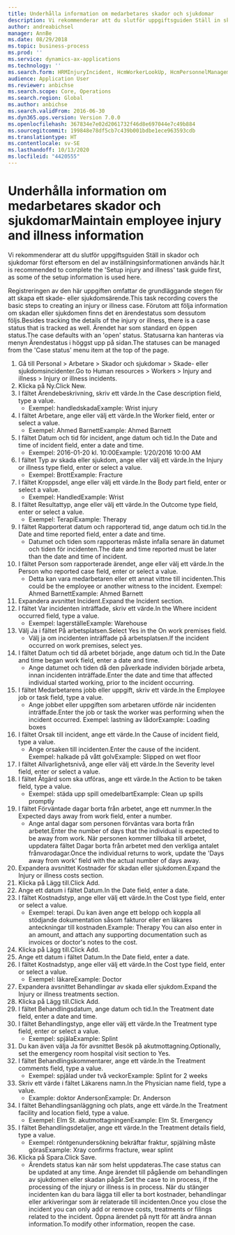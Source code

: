 ```yaml
---
title: Underhålla information om medarbetares skador och sjukdomar
description: Vi rekommenderar att du slutför uppgiftsguiden Ställ in skador och sjukdomar först eftersom en del av inställningsinformationen används här.
author: andreabichsel
manager: AnnBe
ms.date: 08/29/2018
ms.topic: business-process
ms.prod: ''
ms.service: dynamics-ax-applications
ms.technology: ''
ms.search.form: HRMInjuryIncident, HcmWorkerLookUp, HcmPersonnelManagementWorkspace
audience: Application User
ms.reviewer: anbichse
ms.search.scope: Core, Operations
ms.search.region: Global
ms.author: anbichse
ms.search.validFrom: 2016-06-30
ms.dyn365.ops.version: Version 7.0.0
ms.openlocfilehash: 367834e7e02d2061732f46d8e697044e7c49b884
ms.sourcegitcommit: 199848e78df5cb7c439b001bdbe1ece963593cdb
ms.translationtype: HT
ms.contentlocale: sv-SE
ms.lasthandoff: 10/13/2020
ms.locfileid: "4420555"
---
```

# <a name="maintain-employee-injury-and-illness-information"></a><span data-ttu-id="1b462-103">Underhålla information om medarbetares skador och sjukdomar</span><span class="sxs-lookup"><span data-stu-id="1b462-103">Maintain employee injury and illness information</span></span>



<span data-ttu-id="1b462-104">Vi rekommenderar att du slutför uppgiftsguiden Ställ in skador och sjukdomar först eftersom en del av inställningsinformationen används här.</span><span class="sxs-lookup"><span data-stu-id="1b462-104">It is recommended to complete the 'Setup injury and illness' task guide first, as some of the setup information is used here.</span></span> 



<span data-ttu-id="1b462-105">Registreringen av den här uppgiften omfattar de grundläggande stegen för att skapa ett skade- eller sjukdomsärende.</span><span class="sxs-lookup"><span data-stu-id="1b462-105">This task recording covers the basic steps to creating an injury or illness case.</span></span> <span data-ttu-id="1b462-106">Förutom att följa information om skadan eller sjukdomen finns det en ärendestatus som dessutom följs.</span><span class="sxs-lookup"><span data-stu-id="1b462-106">Besides tracking the details of the injury or illness, there is a case status that is tracked as well.</span></span>  <span data-ttu-id="1b462-107">Ärendet har som standard en öppen status.</span><span class="sxs-lookup"><span data-stu-id="1b462-107">The case defaults with an 'open' status.</span></span>  <span data-ttu-id="1b462-108">Statusarna kan hanteras via menyn Ärendestatus i höggst upp på sidan.</span><span class="sxs-lookup"><span data-stu-id="1b462-108">The statuses can be managed from the 'Case status' menu item at the top of the page.</span></span>

1. <span data-ttu-id="1b462-109">Gå till Personal > Arbetare > Skador och sjukdomar > Skade- eller sjukdomsincidenter.</span><span class="sxs-lookup"><span data-stu-id="1b462-109">Go to Human resources > Workers > Injury and illness > Injury or illness incidents.</span></span>
2. <span data-ttu-id="1b462-110">Klicka på Ny.</span><span class="sxs-lookup"><span data-stu-id="1b462-110">Click New.</span></span>
3. <span data-ttu-id="1b462-111">I fältet Ärendebeskrivning, skriv ett värde.</span><span class="sxs-lookup"><span data-stu-id="1b462-111">In the Case description field, type a value.</span></span>
    * <span data-ttu-id="1b462-112">Exempel: handledskada</span><span class="sxs-lookup"><span data-stu-id="1b462-112">Example:  Wrist injury</span></span>  
4. <span data-ttu-id="1b462-113">I fältet Arbetare, ange eller välj ett värde.</span><span class="sxs-lookup"><span data-stu-id="1b462-113">In the Worker field, enter or select a value.</span></span>
    * <span data-ttu-id="1b462-114">Exempel: Ahmed Barnett</span><span class="sxs-lookup"><span data-stu-id="1b462-114">Example: Ahmed Barnett</span></span>  
5. <span data-ttu-id="1b462-115">I fältet Datum och tid för incident, ange datum och tid.</span><span class="sxs-lookup"><span data-stu-id="1b462-115">In the Date and time of incident field, enter a date and time.</span></span>
    * <span data-ttu-id="1b462-116">Exempel: 2016-01-20 kl. 10:00</span><span class="sxs-lookup"><span data-stu-id="1b462-116">Example:  1/20/2016 10:00 AM</span></span>  
6. <span data-ttu-id="1b462-117">I fältet Typ av skada eller sjukdom, ange eller välj ett värde.</span><span class="sxs-lookup"><span data-stu-id="1b462-117">In the Injury or illness type field, enter or select a value.</span></span>
    * <span data-ttu-id="1b462-118">Exempel:  Brott</span><span class="sxs-lookup"><span data-stu-id="1b462-118">Example:  Fracture</span></span>  
7. <span data-ttu-id="1b462-119">I fältet Kroppsdel, ange eller välj ett värde.</span><span class="sxs-lookup"><span data-stu-id="1b462-119">In the Body part field, enter or select a value.</span></span>
    * <span data-ttu-id="1b462-120">Exempel:  Handled</span><span class="sxs-lookup"><span data-stu-id="1b462-120">Example:  Wrist</span></span>  
8. <span data-ttu-id="1b462-121">I fältet Resultattyp, ange eller välj ett värde.</span><span class="sxs-lookup"><span data-stu-id="1b462-121">In the Outcome type field, enter or select a value.</span></span>
    * <span data-ttu-id="1b462-122">Exempel:  Terapi</span><span class="sxs-lookup"><span data-stu-id="1b462-122">Example:  Therapy</span></span>  
9. <span data-ttu-id="1b462-123">I fältet Rapporterat datum och rapporterad tid, ange datum och tid.</span><span class="sxs-lookup"><span data-stu-id="1b462-123">In the Date and time reported field, enter a date and time.</span></span>
    * <span data-ttu-id="1b462-124">Datumet och tiden som rapporteras måste infalla senare än datumet och tiden för incidenten.</span><span class="sxs-lookup"><span data-stu-id="1b462-124">The date and time reported must be later than the date and time of incident.</span></span>  
10. <span data-ttu-id="1b462-125">I fältet Person som rapporterade ärendet, ange eller välj ett värde.</span><span class="sxs-lookup"><span data-stu-id="1b462-125">In the Person who reported case field, enter or select a value.</span></span>
    * <span data-ttu-id="1b462-126">Detta kan vara medarbetaren eller ett annat vittne till incidenten.</span><span class="sxs-lookup"><span data-stu-id="1b462-126">This could be the employee or another witness to the incident.</span></span>  <span data-ttu-id="1b462-127">Exempel: Ahmed Barnett</span><span class="sxs-lookup"><span data-stu-id="1b462-127">Example: Ahmed Barnett</span></span>  
11. <span data-ttu-id="1b462-128">Expandera avsnittet Incident.</span><span class="sxs-lookup"><span data-stu-id="1b462-128">Expand the Incident section.</span></span>
12. <span data-ttu-id="1b462-129">I fältet Var incidenten inträffade, skriv ett värde.</span><span class="sxs-lookup"><span data-stu-id="1b462-129">In the Where incident occurred field, type a value.</span></span>
    * <span data-ttu-id="1b462-130">Exempel: lagerställe</span><span class="sxs-lookup"><span data-stu-id="1b462-130">Example:  Warehouse</span></span>  
13. <span data-ttu-id="1b462-131">Välj Ja i fältet På arbetsplatsen.</span><span class="sxs-lookup"><span data-stu-id="1b462-131">Select Yes in the On work premises field.</span></span>
    * <span data-ttu-id="1b462-132">Välj ja om incidenten inträffade på arbetsplatsen.</span><span class="sxs-lookup"><span data-stu-id="1b462-132">If the incident occurred on work premises, select yes.</span></span>  
14. <span data-ttu-id="1b462-133">I fältet Datum och tid då arbetet började, ange datum och tid.</span><span class="sxs-lookup"><span data-stu-id="1b462-133">In the Date and time began work field, enter a date and time.</span></span>
    * <span data-ttu-id="1b462-134">Ange datumet och tiden då den påverkade individen började arbeta, innan incidenten inträffade.</span><span class="sxs-lookup"><span data-stu-id="1b462-134">Enter the date and time that affected individual started working, prior to the incident occurring.</span></span>  
15. <span data-ttu-id="1b462-135">I fältet Medarbetarens jobb eller uppgift, skriv ett värde.</span><span class="sxs-lookup"><span data-stu-id="1b462-135">In the Employee job or task field, type a value.</span></span>
    * <span data-ttu-id="1b462-136">Ange jobbet eller uppgiften som arbetaren utförde när incidenten inträffade.</span><span class="sxs-lookup"><span data-stu-id="1b462-136">Enter the job or task the worker was performing when the incident occurred.</span></span>  <span data-ttu-id="1b462-137">Exempel: lastning av lådor</span><span class="sxs-lookup"><span data-stu-id="1b462-137">Example:  Loading boxes</span></span>  
16. <span data-ttu-id="1b462-138">I fältet Orsak till incident, ange ett värde.</span><span class="sxs-lookup"><span data-stu-id="1b462-138">In the Cause of incident field, type a value.</span></span>
    * <span data-ttu-id="1b462-139">Ange orsaken till incidenten.</span><span class="sxs-lookup"><span data-stu-id="1b462-139">Enter the cause of the incident.</span></span>  <span data-ttu-id="1b462-140">Exempel: halkade på vått golv</span><span class="sxs-lookup"><span data-stu-id="1b462-140">Example:  Slipped on wet floor</span></span>  
17. <span data-ttu-id="1b462-141">I fältet Allvarlighetsnivå, ange eller välj ett värde.</span><span class="sxs-lookup"><span data-stu-id="1b462-141">In the Severity level field, enter or select a value.</span></span>
18. <span data-ttu-id="1b462-142">I fältet Åtgärd som ska utföras, ange ett värde.</span><span class="sxs-lookup"><span data-stu-id="1b462-142">In the Action to be taken field, type a value.</span></span>
    * <span data-ttu-id="1b462-143">Exempel: städa upp spill omedelbart</span><span class="sxs-lookup"><span data-stu-id="1b462-143">Example:  Clean up spills promptly</span></span>  
19. <span data-ttu-id="1b462-144">I fältet Förväntade dagar borta från arbetet, ange ett nummer.</span><span class="sxs-lookup"><span data-stu-id="1b462-144">In the Expected days away from work field, enter a number.</span></span>
    * <span data-ttu-id="1b462-145">Ange antal dagar som personen förväntas vara borta från arbetet.</span><span class="sxs-lookup"><span data-stu-id="1b462-145">Enter the number of days that the individual is expected to be away from work.</span></span>  <span data-ttu-id="1b462-146">När personen kommer tillbaka till arbetet, uppdatera fältet Dagar borta från arbetet med den verkliga antalet frånvarodagar.</span><span class="sxs-lookup"><span data-stu-id="1b462-146">Once the individual returns to work, update the 'Days away from work' field with the actual number of days away.</span></span>  
20. <span data-ttu-id="1b462-147">Expandera avsnittet Kostnader för skadan eller sjukdomen.</span><span class="sxs-lookup"><span data-stu-id="1b462-147">Expand the Injury or illness costs section.</span></span>
21. <span data-ttu-id="1b462-148">Klicka på Lägg till.</span><span class="sxs-lookup"><span data-stu-id="1b462-148">Click Add.</span></span>
22. <span data-ttu-id="1b462-149">Ange ett datum i fältet Datum.</span><span class="sxs-lookup"><span data-stu-id="1b462-149">In the Date field, enter a date.</span></span>
23. <span data-ttu-id="1b462-150">I fältet Kostnadstyp, ange eller välj ett värde.</span><span class="sxs-lookup"><span data-stu-id="1b462-150">In the Cost type field, enter or select a value.</span></span>
    * <span data-ttu-id="1b462-151">Exempel: terapi. Du kan även ange ett belopp och koppla all stödjande dokumentation såsom fakturor eller en läkares anteckningar till kostnaden.</span><span class="sxs-lookup"><span data-stu-id="1b462-151">Example:  Therapy    You can also enter in an amount, and attach any supporting documentation such as invoices or doctor's notes to the cost.</span></span>  
24. <span data-ttu-id="1b462-152">Klicka på Lägg till.</span><span class="sxs-lookup"><span data-stu-id="1b462-152">Click Add.</span></span>
25. <span data-ttu-id="1b462-153">Ange ett datum i fältet Datum.</span><span class="sxs-lookup"><span data-stu-id="1b462-153">In the Date field, enter a date.</span></span>
26. <span data-ttu-id="1b462-154">I fältet Kostnadstyp, ange eller välj ett värde.</span><span class="sxs-lookup"><span data-stu-id="1b462-154">In the Cost type field, enter or select a value.</span></span>
    * <span data-ttu-id="1b462-155">Exempel: läkare</span><span class="sxs-lookup"><span data-stu-id="1b462-155">Example: Doctor</span></span>  
27. <span data-ttu-id="1b462-156">Expandera avsnittet Behandlingar av skada eller sjukdom.</span><span class="sxs-lookup"><span data-stu-id="1b462-156">Expand the Injury or illness treatments section.</span></span>
28. <span data-ttu-id="1b462-157">Klicka på Lägg till.</span><span class="sxs-lookup"><span data-stu-id="1b462-157">Click Add.</span></span>
29. <span data-ttu-id="1b462-158">I fältet Behandlingsdatum, ange datum och tid.</span><span class="sxs-lookup"><span data-stu-id="1b462-158">In the Treatment date field, enter a date and time.</span></span>
30. <span data-ttu-id="1b462-159">I fältet Behandlingstyp, ange eller välj ett värde.</span><span class="sxs-lookup"><span data-stu-id="1b462-159">In the Treatment type field, enter or select a value.</span></span>
    * <span data-ttu-id="1b462-160">Exempel: spjäla</span><span class="sxs-lookup"><span data-stu-id="1b462-160">Example:  Splint</span></span>  
31. <span data-ttu-id="1b462-161">Du kan även välja Ja för avsnittet Besök på akutmottagning.</span><span class="sxs-lookup"><span data-stu-id="1b462-161">Optionally, set the emergency room hospital visit section to Yes.</span></span>
32. <span data-ttu-id="1b462-162">I fältet Behandlingskommentarer, ange ett värde.</span><span class="sxs-lookup"><span data-stu-id="1b462-162">In the Treatment comments field, type a value.</span></span>
    * <span data-ttu-id="1b462-163">Exempel: spjälad under två veckor</span><span class="sxs-lookup"><span data-stu-id="1b462-163">Example:  Splint for 2 weeks</span></span>  
33. <span data-ttu-id="1b462-164">Skriv ett värde i fältet Läkarens namn.</span><span class="sxs-lookup"><span data-stu-id="1b462-164">In the Physician name field, type a value.</span></span>
    * <span data-ttu-id="1b462-165">Example: doktor Anderson</span><span class="sxs-lookup"><span data-stu-id="1b462-165">Example:  Dr. Anderson</span></span>  
34. <span data-ttu-id="1b462-166">I fältet Behandlingsanläggning och plats, ange ett värde.</span><span class="sxs-lookup"><span data-stu-id="1b462-166">In the Treatment facility and location field, type a value.</span></span>
    * <span data-ttu-id="1b462-167">Exempel: Elm St. akutmottagningen</span><span class="sxs-lookup"><span data-stu-id="1b462-167">Example:  Elm St. Emergency</span></span>  
35. <span data-ttu-id="1b462-168">I fältet Behandlingsdetaljer, ange ett värde.</span><span class="sxs-lookup"><span data-stu-id="1b462-168">In the Treatment details field, type a value.</span></span>
    * <span data-ttu-id="1b462-169">Exempel: röntgenundersökning bekräftar fraktur, spjälning måste göras</span><span class="sxs-lookup"><span data-stu-id="1b462-169">Example:  Xray confirms fracture, wear splint</span></span>  
36. <span data-ttu-id="1b462-170">Klicka på Spara.</span><span class="sxs-lookup"><span data-stu-id="1b462-170">Click Save.</span></span>
    * <span data-ttu-id="1b462-171">Ärendets status kan när som helst uppdateras.</span><span class="sxs-lookup"><span data-stu-id="1b462-171">The case status can be updated at any time.</span></span>  <span data-ttu-id="1b462-172">Ange ärendet till pågående om behandlingen av sjukdomen eller skadan pågår.</span><span class="sxs-lookup"><span data-stu-id="1b462-172">Set the case to in process, if the processing of the injury or illness is in process.</span></span>  <span data-ttu-id="1b462-173">När du stänger incidenten kan du bara lägga till eller ta bort kostnader, behandlingar eller arkiveringar som är relaterade till incidenten.</span><span class="sxs-lookup"><span data-stu-id="1b462-173">Once you close the incident you can only add or remove costs, treatments or filings related to the incident.</span></span>  <span data-ttu-id="1b462-174">Öppna ärendet på nytt för att ändra annan information.</span><span class="sxs-lookup"><span data-stu-id="1b462-174">To modify other information, reopen the case.</span></span>  

